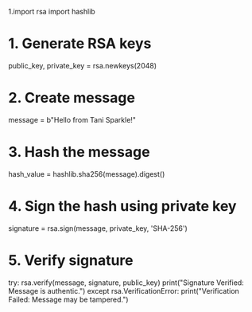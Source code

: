 1.import rsa
import hashlib

# 1. Generate RSA keys
public_key, private_key = rsa.newkeys(2048)

# 2. Create message
message = b"Hello from Tani Sparkle!"

# 3. Hash the message
hash_value = hashlib.sha256(message).digest()

# 4. Sign the hash using private key
signature = rsa.sign(message, private_key, 'SHA-256')

# 5. Verify signature
try:
    rsa.verify(message, signature, public_key)
    print("Signature Verified: Message is authentic.")
except rsa.VerificationError:
    print("Verification Failed: Message may be tampered.")
